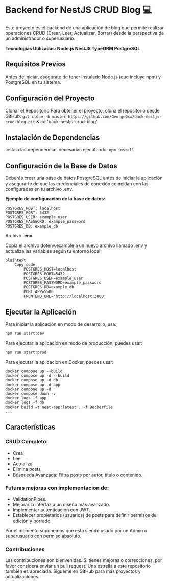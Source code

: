 # Backend for NestJS CRUD Blog 💻

Este proyecto es el backend de una aplicación de blog que permite realizar operaciones CRUD (Crear, Leer, Actualizar, Borrar) desde la perspectiva de un administrador o superusuario.

<strong>Tecnologías Utilizadas: Node.js NestJS TypeORM PostgreSQL</strong>

## Requisitos Previos 

Antes de iniciar, asegúrate de tener instalado Node.js (que incluye npm) y PostgreSQL en tu sistema.

## Configuración del Proyecto

Clonar el Repositorio Para obtener el proyecto, clona el repositorio desde GitHub: `git clone -b master https://github.com/GeorgeGxx/back-nestjs-crud-blog.git` & cd 'back-nestjs-crud-blog'

## Instalación de Dependencias

Instala las dependencias necesarias ejecutando: `npm install`

## Configuración de la Base de Datos

Deberás crear una base de datos PostgreSQL antes de iniciar la aplicación y asegurarte de que las credenciales de conexión coincidan con las configuradas en tu archivo .env.

<strong> Ejemplo de configuración de la base de datos:</strong>

    POSTGRES_HOST: localhost
    POSTGRES_PORT: 5432
    POSTGRES_USER: example_user
    POSTGRES_PASSWORD: example_password
    POSTGRES_DB: example_db

Archivo <strong>.env</strong>

Copia el archivo dotenv.example a un nuevo archivo llamado .env y actualiza las variables según tu entorno local:

    plaintext
        Copy code
            POSTGRES_HOST=localhost
            POSTGRES_PORT=5432
            POSTGRES_USER=example_user
            POSTGRES_PASSWORD=example_password
            POSTGRES_DB=example_db
            PORT_APP=5500
            FRONTEND_URL='http://localhost:3000'

## Ejecutar la Aplicación

Para iniciar la aplicación en modo de desarrollo, usa:

`npm run start:dev`

Para ejecutar la aplicación en modo de producción, puedes usar:

`npm run start:prod`

Para ejecutar la aplicacion en Docker, puedes usar:

    docker compose up --build
    docker compose up -d --build
    docker compose up -d db
    docker compose up -d app
    docker compose up -d
    docker compose down -v
    docker logs -f app
    docker logs -f db
    docker build -t nest-app:latest . -f Dockerfile
    ...

## Características

### CRUD Completo:

- Crea 
- Lee 
- Actualiza 
- Elimina posts 
- Búsqueda Avanzada: Filtra posts por autor, título o contenido.

### Futuras mejoras con implementacion de:

- ValidationPipes.
- Mejorar la interfaz a un diseño más avanzado.
- Implementar autenticación con JWT.
- Establecer propietarios (usuarios) de posts para definir permisos de edición y borrado.

Por el momento suponemos que esta siendo usado por un Admin o superusuario con permiso absoluto.

### Contribuciones 

Las contribuciones son bienvenidas. Si tienes mejoras o correcciones, por favor considera enviar un pull request. Una estrella a este repositorio también es apreciada. Sigueme en GitHub para más proyectos y actualizaciones.